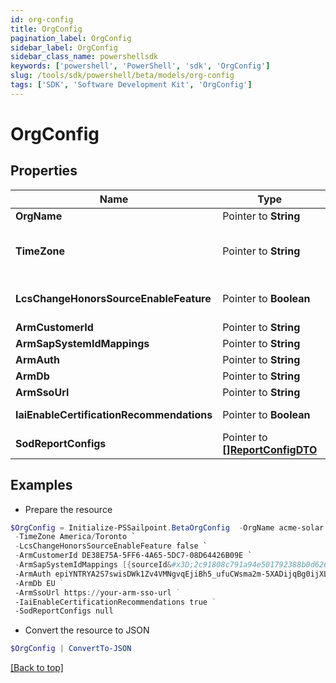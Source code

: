 ```yaml
---
id: org-config
title: OrgConfig
pagination_label: OrgConfig
sidebar_label: OrgConfig
sidebar_class_name: powershellsdk
keywords: ['powershell', 'PowerShell', 'sdk', 'OrgConfig'] 
slug: /tools/sdk/powershell/beta/models/org-config
tags: ['SDK', 'Software Development Kit', 'OrgConfig']
---
```



# OrgConfig

## Properties

Name | Type | Description | Notes
------------ | ------------- | ------------- | -------------
**OrgName** |  Pointer to **String** | The name of the org. | [optional] 
**TimeZone** |  Pointer to **String** | The selected time zone which is to be used for the org.  This directly affects when scheduled tasks are executed.  Valid options can be found at /beta/org-config/valid-time-zones | [optional] 
**LcsChangeHonorsSourceEnableFeature** |  Pointer to **Boolean** | Flag to determine whether the LCS_CHANGE_HONORS_SOURCE_ENABLE_FEATURE flag is enabled for the current org. | [optional] 
**ArmCustomerId** |  Pointer to **String** | ARM Customer ID | [optional] 
**ArmSapSystemIdMappings** |  Pointer to **String** | A list of IDN::sourceId to ARM::systemId mappings. | [optional] 
**ArmAuth** |  Pointer to **String** | ARM authentication string | [optional] 
**ArmDb** |  Pointer to **String** | ARM database name | [optional] 
**ArmSsoUrl** |  Pointer to **String** | ARM SSO URL | [optional] 
**IaiEnableCertificationRecommendations** |  Pointer to **Boolean** | Flag to determine whether IAI Certification Recommendations are enabled for the current org | [optional] 
**SodReportConfigs** |  Pointer to [**[]ReportConfigDTO**](report-config-dto) |  | [optional] 

## Examples

- Prepare the resource
```powershell
$OrgConfig = Initialize-PSSailpoint.BetaOrgConfig  -OrgName acme-solar `
 -TimeZone America/Toronto `
 -LcsChangeHonorsSourceEnableFeature false `
 -ArmCustomerId DE38E75A-5FF6-4A65-5DC7-08D64426B09E `
 -ArmSapSystemIdMappings [{sourceId&#x3D;2c91808c791a94e501792388b0d62659, systemId&#x3D;1556}, {sourceId&#x3D;2_2c91808c791a94e501792388b0d62659, systemId&#x3D;2_1556}, {sourceId&#x3D;3_2c91808c791a94e501792388b0d62659, systemId&#x3D;3_1556}] `
 -ArmAuth epiYNTRYA2S7swisDWk1Zv4VMNgvqEjiBh5_ufuCWsma2m-5XADijqBg0ijXLby5nS6lxZNXabhGnAPGeDGc4V3jQKrhwV-UHypRLs8ZLgOjiQNus9NimS0uPdKomRW6TFWqXyfnYd-znNgbbVuwUy9GyD9ebDVJSntPastxSx7UcyGuWBqfNZYpuxKRWe_7TVY60qL55jUqyz8N4XUbbdcxdbZ0uik6ut-Bv90MKTbZexBW_PR4qcgIkaEs4kIenLyBxnGziYo7AO0tJ8bGHO8FJRkibCpAQIt7PISLo7Gg_Xf9j10dKq2YDgy4pPTvz3fE2ZHYnXCXvXFSA-vVag&#x3D;&#x3D; `
 -ArmDb EU `
 -ArmSsoUrl https://your-arm-sso-url `
 -IaiEnableCertificationRecommendations true `
 -SodReportConfigs null
```

- Convert the resource to JSON
```powershell
$OrgConfig | ConvertTo-JSON
```


[[Back to top]](#) 

